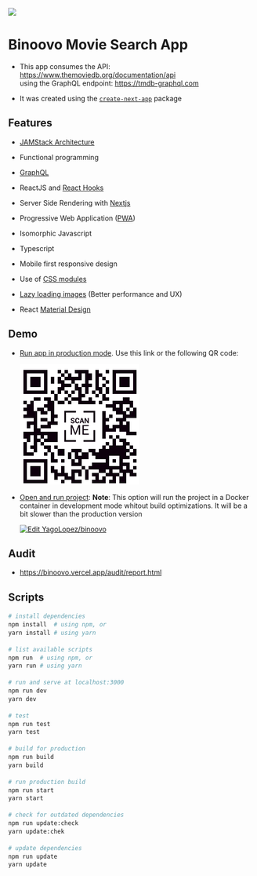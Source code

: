 ![](https://camo.githubusercontent.com/687a8ae8d15f9409617d2cc5a30292a884f6813a/68747470733a2f2f696d672e736869656c64732e696f2f62616467652f636f64655f7374796c652d70726574746965722d6666363962342e7376673f7374796c653d666c61742d737175617265)

# Binoovo Movie Search App

- This app consumes the API: https://www.themoviedb.org/documentation/api  
using the GraphQL endpoint: https://tmdb-graphql.com

- It was created using the [`create-next-app`](https://nextjs.org/blog/create-next-app) package

## Features

- [JAMStack Architecture](https://www.netlify.com/jamstack/)

- Functional programming

- [GraphQL](https://dev.to/leonardomso/why-graphql-is-the-future-of-apis-3632)

- ReactJS and [React Hooks](https://es.reactjs.org/docs/hooks-intro.html)

- Server Side Rendering with [Nextjs](https://nextjs.org/)

- Progressive Web Application ([PWA](https://web.dev/progressive-web-apps/))

- Isomorphic Javascript

- Typescript

- Mobile first responsive design

- Use of [CSS modules](https://github.com/css-modules/css-modules)

- [Lazy loading images](https://web.dev/lazy-loading/) (Better performance and UX)

- React [Material Design](https://rmwc.io/)

## Demo

- [Run app in production mode](https://binoovo.vercel.app/).
  Use this link or the following QR code:
  
  ![Scan QRcode](binoovo-qrcode.png)
  
- [Open and run project](https://811sg.sse.codesandbox.io/):
  **Note**: This option will run the project in a Docker container in development mode whitout
  build optimizations. It will be a bit slower than the production version  
  
  [![Edit YagoLopez/binoovo](https://codesandbox.io/static/img/play-codesandbox.svg)](https://codesandbox.io/s/binoovo-movie-search-811sg)

## Audit

- https://binoovo.vercel.app/audit/report.html

## Scripts

```bash
# install dependencies
npm install  # using npm, or
yarn install # using yarn

# list available scripts
npm run  # using npm, or
yarn run # using yarn

# run and serve at localhost:3000
npm run dev
yarn dev

# test
npm run test
yarn test

# build for production
npm run build
yarn build

# run production build
npm run start
yarn start

# check for outdated dependencies
npm run update:check
yarn update:chek

# update dependencies
npm run update
yarn update
```





